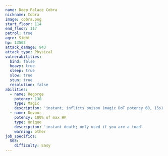 ```yaml
---
name: Deep Palace Cobra
nickname: Cobra
image: cobra.png
start_floor: 114
end_floor: 117
patrol: true
agro: Sight
hp: 13502
attack_damage: 943
attack_type: Physical
vulnerabilities:
  bind: false
  heavy: true
  sleep: true
  slow: true
  stun: true
  resolution: false
abilities:
  - name: Regorge
    potency: 130
    type: Magic
    description: 'instant; inflicts poison (magic DoT potency 60, 15s)'
  - name: Devour
    potency: 100% of max HP
    type: Unique
    description: 'instant death; only used if you are a toad'
    warning: other
job_specifics:
  SGE:
    difficulty: Easy
---
```

